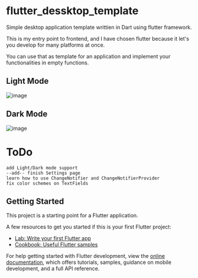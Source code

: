 # flutter_dessktop_template

Simple desktop application template writtien in Dart using flutter framework.

This is my entry point to frontend, and I have chosen flutter because it let's you develop for many platforms at once.

You can use that as template for an application and implement your functionalities in empty functions.

## Light Mode

![image](https://user-images.githubusercontent.com/23361087/230468900-13705884-2dd4-4868-836c-34b512dcda36.png)


## Dark Mode

![image](https://user-images.githubusercontent.com/23361087/230462311-c176fab4-9736-4ec3-948c-c0deddcba41b.png)



# ToDo


    add Light/Dark mode support
    --add-- finish Settings page
    learn how to use ChangeNotifier and ChangeNotifierProvider
    fix color schemes on TextFields
   


    
## Getting Started

This project is a starting point for a Flutter application.

A few resources to get you started if this is your first Flutter project:

- [Lab: Write your first Flutter app](https://docs.flutter.dev/get-started/codelab)
- [Cookbook: Useful Flutter samples](https://docs.flutter.dev/cookbook)

For help getting started with Flutter development, view the
[online documentation](https://docs.flutter.dev/), which offers tutorials,
samples, guidance on mobile development, and a full API reference.
